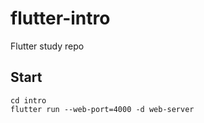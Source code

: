 # flutter-intro

Flutter study repo

## Start

```
cd intro
flutter run --web-port=4000 -d web-server
```
